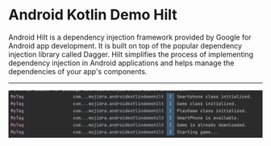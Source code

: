 # Android Kotlin Demo Hilt

Android Hilt is a dependency injection framework provided by Google for Android app development. It is built on top of the popular dependency injection library called Dagger. Hilt simplifies the process of implementing dependency injection in Android applications and helps manage the dependencies of your app's components.

---

[![Vaibhav Mojidra - 1.jpeg](https://raw.githubusercontent.com/VaibhavMojidra/Android-Kotlin---Demo-Hilt/master/screenshots/1.jpeg "Vaibhav Mojidra")](https://vaibhavmojidra.github.io/site/)